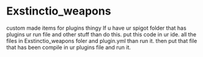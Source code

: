 # Exstinctio_weapons
custom made items for plugins thingy
If u have ur spigot folder that has plugins ur run file and other stuff than do this.
put this code in ur ide. all the files in Exstinctio_weapons foler and plugin.yml
than run it. then put that file that has been compile in ur plugins file and run it. 
